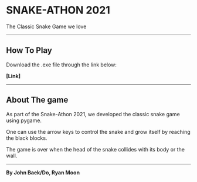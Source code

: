 # SNAKE-ATHON 2021 #

The Classic Snake Game we love

---

## How To Play ##
Download the .exe file through the link below:

**[Link]**

---

## About The game ##
As part of the Snake-Athon 2021, we developed the classic snake game using pygame. 

One can use the arrow keys to control the snake and grow itself by reaching the black blocks.

The game is over when the head of the snake collides with its body or the wall.

---

**By John Baek/Do, Ryan Moon**
